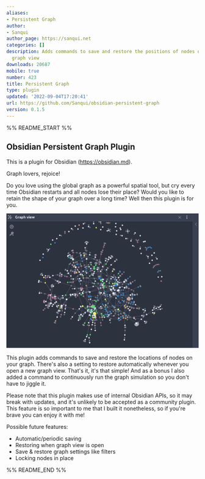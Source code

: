 ```yaml
---
aliases:
- Persistent Graph
author:
- Sanqui
author_page: https://sanqui.net
categories: []
description: Adds commands to save and restore the positions of nodes on the global
  graph view
downloads: 20687
mobile: true
number: 423
title: Persistent Graph
type: plugin
updated: '2022-09-04T17:20:41'
url: https://github.com/Sanqui/obsidian-persistent-graph
version: 0.1.5
---
```


%% README_START %%

## Obsidian Persistent Graph Plugin

This is a plugin for Obsidian (https://obsidian.md).

Graph lovers, rejoice!

Do you love using the global graph as a powerful spatial tool, but cry every time Obsidian restarts and all nodes lose their place?  Would you like to retain the shape of your graph over a long time?  Well then this plugin is for you.

![Demo video](https://raw.githubusercontent.com/Sanqui/obsidian-persistent-graph/HEAD/media/persistent-graph.gif)

This plugin adds commands to save and restore the locations of nodes on your graph.  There's also a setting to restore automatically whenever you open a new graph view.  That's it, it's that simple!  And as a bonus I also added a command to continuously run the graph simulation so you don't have to jiggle it.

Please note that this plugin makes use of internal Obsidian APIs, so it may break with updates, and it's unlikely to be accepted as a community plugin.  This feature is so important to me that I built it nonetheless, so if you're brave you can enjoy it with me!

Possible future features:
- Automatic/periodic saving
- Restoring when graph view is open
- Save & restore graph settings like filters
- Locking nodes in place

%% README_END %%